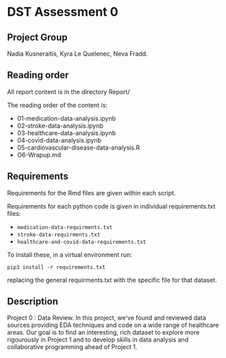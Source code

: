 # DST Assessment 0

## Project Group

Nadia Kusneraitis, Kyra Le Quelenec, Neva Fradd.

## Reading order

All report content is in the directory Report/

The reading order of the content is:
* 01-medication-data-analysis.ipynb
* 02-stroke-data-analysis.ipynb
* 03-healthcare-data-analysis.ipynb
* 04-covid-data-analysis.ipynb
* 05-cardiovascular-disease-data-analysis.R
* O6-Wrapup.md

## Requirements

Requirements for the Rmd files are given within each script.

Requirements for each python code is given in individual requirements.txt files:
* `medication-data-requirments.txt`
* `stroke-data-requirments.txt`
* `healthcare-and-covid-data-requirements.txt`

To install these, in a virtual environment run:
```{sh}
pip3 install -r requirements.txt
```
replacing the general requirments.txt with the specific file for that dataset.

## Description

Project 0 : Data Review. In this project, we've found and reviewed data sources providing EDA techniques and code on a wide range of healthcare areas. Our goal is to find an interesting, rich dataset to explore more rigourously in Project 1 and to develop skills in data analysis and collaborative programming ahead of Project 1. 
